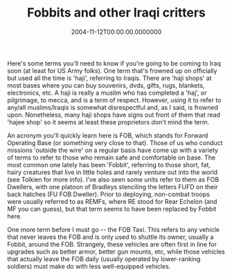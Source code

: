 ﻿---
title: Fobbits and other Iraqi critters
date: "2004-11-12T00:00:00.0000000"
featuredImage: img/fobbits-and-other-iraqi-critters-featured.png
---

Here's some terms you'll need to know if you're going to be coming to Iraq soon (at least for US Army folks). One term that's frowned up on officially but used all the time is 'haji', referring to Iraqis. There are 'haji shops' at most bases where you can buy souvenirs, dvds, gifts, rugs, blankets, electronics, etc. A haji is really a muslim who has completed a 'haj', or pilgrimage, to mecca, and is a term of respect. However, using it to refer to any/all muslims/Iraqis is somewhat disrespectful and, as I said, is frowned upon. Nonetheless, many haji shops have signs out front of them that read 'hajee shop' so it seems at least these proprietors don't mind the term.

An acronym you'll quickly learn here is FOB, which stands for Forward Operating Base (or something very close to that). Those of us who conduct missions 'outside the wire' on a regular basis have come up with a variety of terms to refer to those who remain safe and comfortable on base. The most common one lately has been 'Fobbit', referring to those short, fat, hairy creatures that live in little holes and rarely venture out into the world (see Tolkien for more info). I've also seen some units refer to them as FOB Dwellers, with one platoon of Bradleys stenciling the letters FUFD on their back hatches (FU FOB Dweller). Prior to deploying, non-combat troops were usually referred to as REMFs, where RE stood for Rear Echelon (and MF you can guess), but that term seems to have been replaced by Fobbit here.

One more term before I must go -- the FOB Taxi. This refers to any vehicle that never leaves the FOB and is only used to shuttle its owner, usually a Fobbit, around the FOB. Strangely, these vehicles are often first in line for upgrades such as better armor, better gun mounts, etc, while those vehicles that actually leave the FOB daily (usually operated by lower-ranking soldiers) must make do with less well-equipped vehicles.

